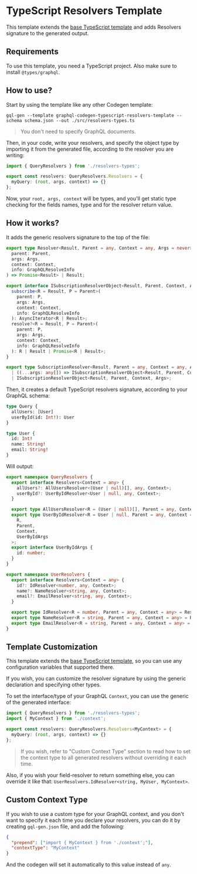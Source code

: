 # TypeScript Resolvers Template

This template extends the [base TypeScript template](../typescript/) and adds Resolvers signature to the generated output.

## Requirements

To use this template, you need a TypeScript project. Also make sure to install `@types/graphql`.

## How to use?

Start by using the template like any other Codegen template:

```
gql-gen --template graphql-codegen-typescript-resolvers-template --schema schema.json --out ./src/resolvers-types.ts
```

> You don't need to specify GraphQL documents.

Then, in your code, write your resolvers, and specify the object type by importing it from the generated file, according to the resolver you are writing:

```typescript
import { QueryResolvers } from './resolvers-types';

export const resolvers: QueryResolvers.Resolvers = {
  myQuery: (root, args, context) => {}
};
```

Now, your `root, args, context` will be types, and you'll get static type checking for the fields names, type and for the resolver return value.

## How it works?

It adds the generic resolvers signature to the top of the file:

```typescript
export type Resolver<Result, Parent = any, Context = any, Args = never> = (
  parent: Parent,
  args: Args,
  context: Context,
  info: GraphQLResolveInfo
) => Promise<Result> | Result;

export interface ISubscriptionResolverObject<Result, Parent, Context, Args> {
  subscribe<R = Result, P = Parent>(
    parent: P,
    args: Args,
    context: Context,
    info: GraphQLResolveInfo
  ): AsyncIterator<R | Result>;
  resolve?<R = Result, P = Parent>(
    parent: P,
    args: Args,
    context: Context,
    info: GraphQLResolveInfo
  ): R | Result | Promise<R | Result>;
}

export type SubscriptionResolver<Result, Parent = any, Context = any, Args = never> =
  | ((...args: any[]) => ISubscriptionResolverObject<Result, Parent, Context, Args>)
  | ISubscriptionResolverObject<Result, Parent, Context, Args>;
```

Then, it creates a default TypeScript resolvers signature, according to your GraphQL schema:

```graphql
type Query {
  allUsers: [User]
  userById(id: Int!): User
}

type User {
  id: Int!
  name: String!
  email: String!
}
```

Will output:

```typescript
export namespace QueryResolvers {
  export interface Resolvers<Context = any> {
    allUsers?: AllUsersResolver<(User | null)[], any, Context>;
    userById?: UserByIdResolver<User | null, any, Context>;
  }

  export type AllUsersResolver<R = (User | null)[], Parent = any, Context = any> = Resolver<R, Parent, Context>;
  export type UserByIdResolver<R = User | null, Parent = any, Context = any> = Resolver<
    R,
    Parent,
    Context,
    UserByIdArgs
  >;
  export interface UserByIdArgs {
    id: number;
  }
}

export namespace UserResolvers {
  export interface Resolvers<Context = any> {
    id?: IdResolver<number, any, Context>;
    name?: NameResolver<string, any, Context>;
    email?: EmailResolver<string, any, Context>;
  }

  export type IdResolver<R = number, Parent = any, Context = any> = Resolver<R, Parent, Context>;
  export type NameResolver<R = string, Parent = any, Context = any> = Resolver<R, Parent, Context>;
  export type EmailResolver<R = string, Parent = any, Context = any> = Resolver<R, Parent, Context>;
}
```

## Template Customization

This template extends the [base TypeScript template](../typescript/), so you can use any configuration variables that supported there.

If you wish, you can customize the resolver signature by using the generic declaration and specifying other types.

To set the interface/type of your GraphQL `Context`, you can use the generic of the generated interface:

```typescript
import { QueryResolvers } from './resolvers-types';
import { MyContext } from './context';

export const resolvers: QueryResolvers.Resolvers<MyContext> = {
  myQuery: (root, args, context) => {}
};
```

> If you wish, refer to "Custom Context Type" section to read how to set the context type to all generated resolvers without overriding it each time.

Also, if you wish your field-resolver to return something else, you can override it like that: `UserResolvers.IdResolver<string, MyUser, MyContext>`.

## Custom Context Type

If you wish to use a custom type for your GraphQL context, and you don't want to specify it each time you declare your resolvers, you can do it by creating `gql-gen.json` file, and add the following:

```json
{
  "prepend": ["import { MyContext } from './context';"],
  "contextType": "MyContext"
}
```

And the codegen will set it automatically to this value instead of `any`.
